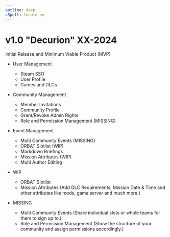 ```yaml
---
outline: deep
cSpell: locale en
---
```


# v1.0 "Decurion" XX-2024

Initial Release and Minimum Viable Product (MVP)

- User Management
  - Steam SSO
  - User Profile
  - Games and DLCs
- Community Management
  - Member Invitations
  - Community Profile
  - Grant/Revoke Admin Rights
  - Role and Permission Management (MISSING)
- Event Management
  - Multi Community Events (MISSING)
  - ORBAT Slotlist (WIP)
  - Markdown Briefings
  - Mission Attributes (WIP)
  - Multi Author Editing

- WIP
  - ORBAT Slotlist
  - Mission Attributes (Add DLC Requirements, Mission Date & Time and other attributes like mods, game server and much more.)

- MISSING
  - Multi Community Events (Share individual slots or whole teams for them to sign up to.)
  - Role and Permission Management (Show the structure of your community and assign permissions accordingly.)
  